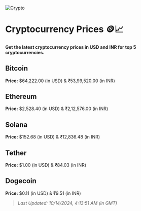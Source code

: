 
![Crypto](https://www.techguide.com.au/wp-content/uploads/2020/11/crypto3.jpeg)

# Cryptocurrency Prices 🪙📈

#### Get the latest cryptocurrency prices in USD and INR for top 5 cryptocurrencies.

## Bitcoin

**Price:** $64,222.00 (in USD) & ₹53,99,520.00 (in INR)

## Ethereum

**Price:** $2,528.40 (in USD) & ₹2,12,576.00 (in INR)

## Solana

**Price:** $152.68 (in USD) & ₹12,836.48 (in INR)

## Tether

**Price:** $1.00 (in USD) & ₹84.03 (in INR)

## Dogecoin

**Price:** $0.11 (in USD) & ₹9.51 (in INR)

> _Last Updated: 10/14/2024, 4:13:51 AM (in GMT)_

